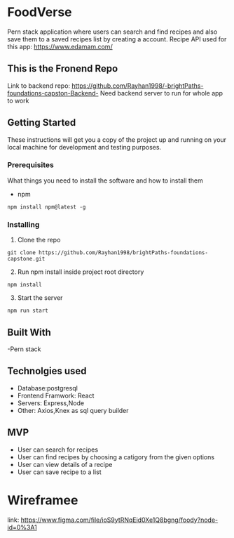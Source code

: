 # FoodVerse

Pern stack application where users can search and find recipes and also save them to a saved recipes list by creating a account.
Recipe API used for this app: https://www.edamam.com/

## This is the Fronend Repo

Link to backend repo: https://github.com/Rayhan1998/-brightPaths-foundations-capston-Backend-
Need backend server to run for whole app to work

## Getting Started

These instructions will get you a copy of the project up and running on your local machine for development and testing purposes.

### Prerequisites

What things you need to install the software and how to install them

- npm

```
npm install npm@latest -g
```

### Installing

1. Clone the repo

```
git clone https://github.com/Rayhan1998/brightPaths-foundations-capstone.git
```

2. Run npm install inside project root directory

```
npm install
```

3. Start the server

```
npm run start
```

## Built With

-Pern stack

## Technolgies used

- Database:postgresql
- Frontend Framwork: React
- Servers: Express,Node
- Other: Axios,Knex as sql query builder

## MVP

- User can search for recipes
- User can find recipes by choosing a catigory from the given options
- User can view details of a recipe
- User can save recipe to a list

# Wireframee

link: https://www.figma.com/file/ioS9ytRNqEid0Xe1Q8bgng/foody?node-id=0%3A1
